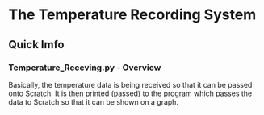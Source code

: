 # The Temperature Recording System
## Quick Imfo

### Temperature_Receving.py - Overview

Basically, the temperature data is being received so that it can be passed onto Scratch. It is then printed (passed) to the program which passes the data to Scratch so that it can be shown on a graph.
